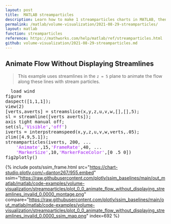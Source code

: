 ```yaml
---
layout: post
title:  MATLAB streamparticles
description: Learn how to make 1 streamparticles charts in MATLAB, then publish them to the Web with Plotly.
permalink: /matlab/volume-visualization/2021-08-29-streamparticles/
layout: matlab
function: streamparticles
reference: https://mathworks.com/help/matlab/ref/streamparticles.html
github: volume-visualization/2021-08-29-streamparticles.md
---
```


## Animate Flow Without Displaying Streamlines

> This example uses streamlines in the `z = 5` plane to animate the flow along these lines with stream particles.

<pre class="mcode">
  load wind
figure
daspect([1,1,1]); 
view(2)
[verts,averts] = streamslice(x,y,z,u,v,w,[],[],5); 
sl = streamline([verts averts]);
axis tight manual off;
set(sl,<span style='color:#A020F0'>'Visible'</span>,<span style='color:#A020F0'>'off'</span>)
iverts = interpstreamspeed(x,y,z,u,v,w,verts,.05);
zlim([4.9,5.1]);
streamparticles(iverts, 200, ...
    <span style='color:#A020F0'>'Animate'</span>,15,<span style='color:#A020F0'>'FrameRate'</span>,40, ...
    <span style='color:#A020F0'>'MarkerSize'</span>,10,<span style='color:#A020F0'>'MarkerFaceColor'</span>,[0 .5 0])
fig2plotly()
</pre>

{% include posts/ssim_frame.html 
  src="https://chart-studio.plotly.com/~danton267/955.embed" 
  ssim="https://raw.githubusercontent.com/plotly/ssim_baselines/main/out_matlab/matlab/code-examples/volume-visualization/streamparticles/plot_0_0_animate_flow_without_displaying_streamlines_invalid_0.0000_montage.png" 
  compare="https://raw.githubusercontent.com/plotly/ssim_baselines/main/out_matlab/matlab/code-examples/volume-visualization/streamparticles/plot_0_0_animate_flow_without_displaying_streamlines_invalid_0.0000_ssim_map.png" 
  index=692
%}



<!--------------------- EXAMPLE BREAK ------------------------->

